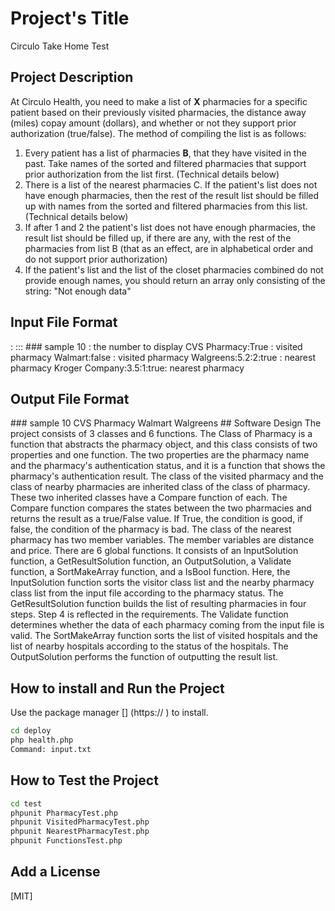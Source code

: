 # Project's Title

Circulo Take Home Test

## Project Description

At Circulo Health, you need to make a list of **X** pharmacies for a specific patient based on their previously visited pharmacies, the distance away (miles) copay amount (dollars), and whether or not they support prior authorization (true/false). The method of compiling the list is as follows:

1. Every patient has a list of pharmacies **B**, that they have visited in the past. Take names of the sorted and filtered pharmacies that support prior authorization from the list first. (Technical details below)
2. There is a list of the nearest pharmacies C. If the patient's list does not have enough pharmacies, then the rest of the result list should be filled up with names from the sorted and filtered pharmacies from this list. (Technical details below)
3. If after 1 and 2 the patient's list does not have enough pharmacies, the result list should be filled up, if there are any, with the rest of the pharmacies from list B (that as an effect, are in alphabetical order and do not support prior authorization)
4. If the patient's list and the list of the closet pharmacies combined do not provide enough names, you should return an array only consisting of the string: "Not enough data"

## Input File Format
<number>
<name>:<supports_prior_auth>
<name>:<distance>:<copay>:<supports_prior_auth>
### sample
10                       : the number to display
CVS Pharmacy:True        : visited pharmacy
Walmart:false		 : visited pharmacy
Walgreens:5.2:2:true     : nearest pharmacy
Kroger Company:3.5:1:true: nearest pharmacy

## Output File Format
<number>
<name>
<name>
### sample
10
CVS Pharmacy
Walmart
Walgreens
## Software Design
The project consists of 3 classes and 6 functions. The Class of Pharmacy is a function that abstracts the pharmacy object, and this class consists of two properties and one function. The two properties are the pharmacy name and the pharmacy's authentication status, and it is a function that shows the pharmacy's authentication result. The class of the visited pharmacy and the class of nearby pharmacies are inherited class of the class of pharmacy. These two inherited classes have a Compare function of each. The Compare function compares the states between the two pharmacies and returns the result as a true/False value. If True, the condition is good, if false, the condition of the pharmacy is bad. The class of the nearest pharmacy has two member variables. The member variables are distance and price. There are 6 global functions. It consists of an InputSolution function, a GetResultSolution function, an OutputSolution, a Validate function, a SortMakeArray function, and a IsBool function. Here, the InputSolution function sorts the visitor class list and the nearby pharmacy class list from the input file according to the pharmacy status. The GetResultSolution function builds the list of resulting pharmacies in four steps. Step 4 is reflected in the requirements. The Validate function determines whether the data of each pharmacy coming from the input file is valid. The SortMakeArray function sorts the list of visited hospitals and the list of nearby hospitals according to the status of the hospitals. The OutputSolution performs the function of outputting the result list.

## How to install and Run the Project

Use the package manager []
(https:// ) to install.

```bash
cd deploy
php health.php
Command: input.txt
```

## How to Test the Project
```bash
cd test
phpunit PharmacyTest.php
phpunit VisitedPharmacyTest.php
phpunit NearestPharmacyTest.php
phpunit FunctionsTest.php

```

## Add a License

[MIT]
